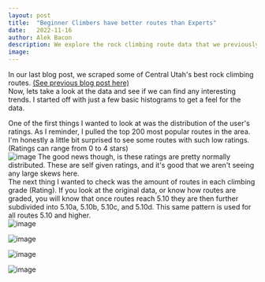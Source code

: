 ```yaml
---
layout: post
title:  "Beginner Climbers have better routes than Experts"
date:   2022-11-16
author: Alek Bacon
description: We explore the rock climbing route data that we previously pulled from the internet.
image: 
---
```


In our last blog post, we scraped some of Central Utah's best rock climbing routes. [(See previous blog post here)](https://bacon-a.github.io/stat386-projects/2022/10/20/WebScrape.html) <br>
Now, lets take a look at the data and see if we can find any interesting trends. I started off with just a few basic histograms to get a feel for the data. <br>

One of the first things I wanted to look at was the distribution of the user's ratings. As I reminder, I pulled the top 200 most popular routes in the area. I'm honestly a little bit surprised to see some routes with such low ratings. (Ratings can range from 0 to 4 stars) <br>
![image](https://user-images.githubusercontent.com/112503027/202604716-e3392196-6da1-49cc-8de8-26229c15fb35.png)
The good news though, is these ratings are pretty normally distributed. These are self given ratings, and it's good that we aren't seeing any large skews here. <br>
The next thing I wanted to check was the amount of routes in each climbing grade (Rating). If you look at the original data, or know how routes are graded, you will know that once routes reach 5.10 they are then further subdivided into 5.10a, 5.10b, 5.10c, and 5.10d. This same pattern is used for all routes 5.10 and higher. <br>
![image](https://user-images.githubusercontent.com/112503027/202817399-18cf0d12-327b-4d54-8c3a-40109ea484d9.png)

![image](https://user-images.githubusercontent.com/112503027/202817408-3fb10c70-6088-465a-b710-f050e52946de.png)

![image](https://user-images.githubusercontent.com/112503027/202818013-c7abfe7e-5087-4ef6-b13a-aef50b238343.png)

![image](https://user-images.githubusercontent.com/112503027/202818649-bde3efa2-c2b5-4738-bee5-757750436eb1.png)



